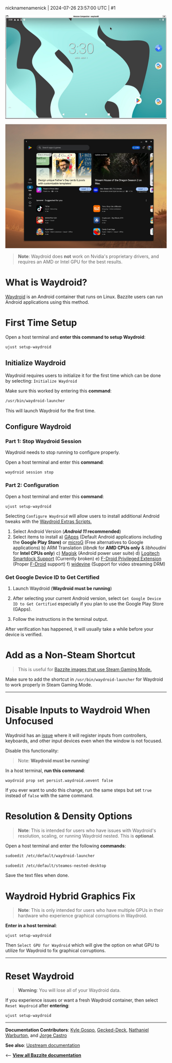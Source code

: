 nicknamenamenick | 2024-07-26 23:57:00 UTC | #1

![Waydroid](../img/Waydroid.jpg)

![Google Play Store|650x500](../img/Google_Play_Store.jpg)

> **Note**: Waydroid does **not** work on Nvidia's proprietary drivers, and requires an AMD or Intel GPU for the best results.

# What is Waydroid?

[Waydroid](https://waydro.id/) is an Android container that runs on Linux. Bazzite users can run Android applications using this method.

# First Time Setup

Open a host terminal and **enter this command to setup Waydroid**:

```bash
ujust setup-waydroid
```

## Initialize Waydroid

Waydroid requires users to initialize it for the first time which can be done by selecting:
`Initialize Waydroid`

Make sure this worked by entering this **command**:

```bash
/usr/bin/waydroid-launcher
```

This will launch Waydroid for the first time.

## Configure Waydroid

### Part 1: Stop Waydroid Session

Waydroid needs to stop running to configure properly.

Open a host terminal and enter this **command**:

```command
waydroid session stop
```

### Part 2: Configuration

Open a host terminal and enter this **command**:

```
ujust setup-waydroid
```

Selecting `Configure Waydroid` will allow users to install additional Android tweaks with the [Waydroid Extras Scripts.](https://github.com/casualsnek/waydroid_script#waydroid-extras-script)

1. Select Android Version (**_Android 11_ recommended**)
2. Select items to install
   a) [GApps](https://github.com/opengapps/opengapps/wiki/FAQ) (Default Android applications including the **Google Play Store)** or [microG](https://microg.org/) (Free alternatives to Google applications)
   b) ARM Translation (_libndk_ for **AMD CPUs only** & _libhoudini_ for **Intel CPUs only**)
   c) [Magisk](https://github.com/topjohnwu/Magisk) (Android power user suite)
   d) [Logitech Smartdock Support](https://support.logi.com/hc/en-us/articles/360023201574-What-is-SmartDock) (Currently broken)
   e) [F-Droid Privileged Extension](https://f-droid.org/packages/org.fdroid.fdroid.privileged/) (Proper [F-Droid](https://f-droid.org/en/packages/) support)
   f) [widevine](https://widevine.com/) (Support for video streaming DRM)

### Get Google Device ID to Get Certified

1. Launch Waydroid
   (**Waydroid must be running**)

2. After selecting your current Android version, select `Get Google Device ID to Get Certified` especially if you plan to use the Google Play Store (GApps).

3. Follow the instructions in the terminal output.

After verification has happened, it will usually take a while before your device is verified.

# Add as a Non-Steam Shortcut

> This is useful for [Bazzite images that use Steam Gaming Mode.](../Handheld_and_HTPC_edition/Steam_Gaming_Mode/index.md)

Make sure to add the shortcut in `/usr/bin/waydroid-launcher` for Waydroid to work properly in Steam Gaming Mode.

<hr>

# Disable Inputs to Waydroid When Unfocused

Waydroid has an [issue](https://github.com/waydroid/waydroid/issues/135) where it will register inputs from controllers, keyboards, and other input devices even when the window is not focused.

Disable this functionality:

> Note: **Waydroid must be running**!

In a host terminal, **run this command**:

```command
waydroid prop set persist.waydroid.uevent false
```

If you ever want to undo this change, run the same steps but set `true` instead of `false` with the same command.

# Resolution & Density Options

> **Note**: This is intended for users who have issues with Waydroid's resolution, scaling, or running Waydroid nested. This is **optional**.

Open a host terminal and enter the following **commands**:

```bash
sudoedit /etc/default/waydroid-launcher
```

```bash
sudoedit /etc/default/steamos-nested-desktop
```

Save the text files when done.

# Waydroid Hybrid Graphics Fix

> **Note**: This is only intended for users who have multiple GPUs in their hardware who experience graphical corruptions in Waydroid.

**Enter in a host terminal**:

```
ujust setup-waydroid
```

Then `Select GPU for Waydroid` which will give the option on what GPU to utilize for Waydroid to fix graphical corruptions.

<hr>

# Reset Waydroid

> **Warning**: You will lose all of your Waydroid data.

If you experience issues or want a fresh Waydroid container, then select `Reset Waydroid` after **entering**:

```
ujust setup-waydroid
```

<hr>

**Documentation Contributors**: [Kyle Gospo](https://github.com/KyleGospo), [Gecked-Deck](https://github.com/Gecked-Deck), [Nathaniel Warburton](https://github.com/storyaddict), and [Jorge Castro](https://github.com/castrojo)

**See also**: [Upstream documentation](https://docs.waydro.id/)

<-- [**View all Bazzite documentation**](https://universal-blue.discourse.group/docs?topic=561)
